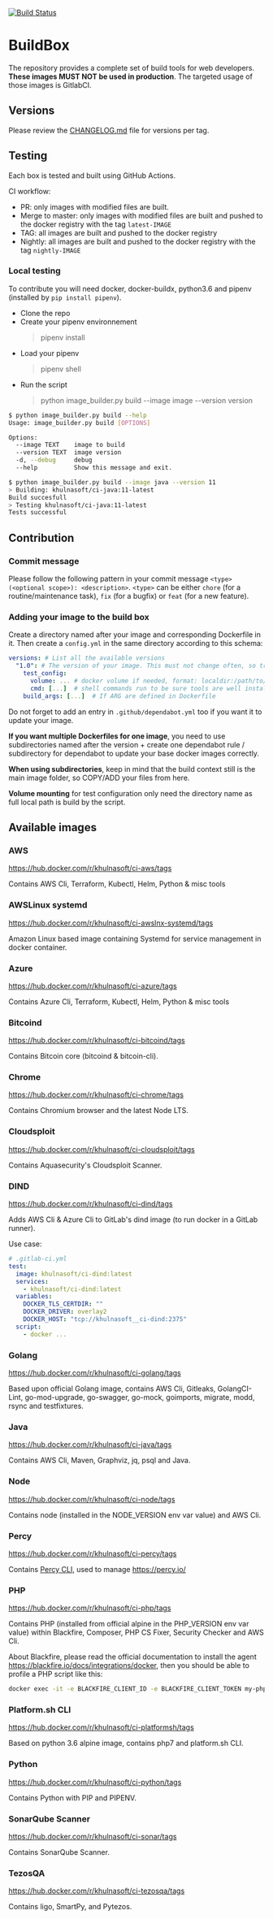 [![Build Status](https://github.com/khulnasoft/docker-pipeline/actions/workflows/build.yml/badge.svg?branch=master)](https://github.com/khulnasoft/docker-pipeline/actions?query=branch%3Amaster)

# BuildBox

The repository provides a complete set of build tools for web developers. **These
images MUST NOT be used in production**. The targeted usage of those images is GitlabCI.

## Versions

Please review the [CHANGELOG.md](CHANGELOG.md) file for versions per tag.

## Testing

Each box is tested and built using GitHub Actions.

CI workflow:
 - PR: only images with modified files are built.
 - Merge to master: only images with modified files are built and pushed to the docker registry with the tag `latest-IMAGE`
 - TAG: all images are built and pushed to the docker registry
 - Nightly: all images are built and pushed to the docker registry with the tag `nightly-IMAGE`

### Local testing

To contribute you will need docker, docker-buildx, python3.6 and pipenv (installed by `pip install pipenv`).

- Clone the repo
- Create your pipenv environnement
  > pipenv install
- Load your pipenv
  > pipenv shell
- Run the script
  > python image_builder.py build --image image --version version

``` bash
$ python image_builder.py build --help
Usage: image_builder.py build [OPTIONS]

Options:
  --image TEXT    image to build
  --version TEXT  image version
  -d, --debug     debug
  --help          Show this message and exit.
```

``` bash
$ python image_builder.py build --image java --version 11
> Building: khulnasoft/ci-java:11-latest
Build succesfull
> Testing khulnasoft/ci-java:11-latest
Tests successful
```

## Contribution

### Commit message
Please follow the following pattern in your commit message `<type>(<optional scope>): <description>`.
`<type>` can be either `chore` (for a routine/maintenance task), `fix` (for a bugfix) or `feat` (for a new feature).

### Adding your image to the build box

Create a directory named after your image and corresponding Dockerfile in it. Then create a `config.yml` in the same directory according to this schema:

```yaml
versions: # List all the available versions
  "1.0": # The version of your image. This must not change often, so try using major version if possible, or else minor.
    test_config:
      volume: ... # docker volume if needed, format: localdir:/path/to/mount
      cmd: [...]  # shell commands run to be sure tools are well installed
    build_args: [...]  # If ARG are defined in Dockerfile
```

Do not forget to add an entry in `.github/dependabot.yml` too if you want it to update your image.

**If you want multiple Dockerfiles for one image**, you need to use subdirectories named after the version + create one dependabot rule / subdirectory for dependabot to update your base docker images correctly.

**When using subdirectories**, keep in mind that the build context still is the main image folder, so COPY/ADD your files from here.

**Volume mounting** for test configuration only need the directory name as full local path is build by the script.

## Available images

### AWS
https://hub.docker.com/r/khulnasoft/ci-aws/tags

Contains AWS Cli, Terraform, Kubectl, Helm, Python & misc tools

### AWSLinux systemd
https://hub.docker.com/r/khulnasoft/ci-awslnx-systemd/tags

Amazon Linux based image containing Systemd for service management in docker container.

### Azure
https://hub.docker.com/r/khulnasoft/ci-azure/tags

Contains Azure Cli, Terraform, Kubectl, Helm, Python & misc tools

### Bitcoind
https://hub.docker.com/r/khulnasoft/ci-bitcoind/tags

Contains Bitcoin core (bitcoind & bitcoin-cli).

### Chrome
https://hub.docker.com/r/khulnasoft/ci-chrome/tags

Contains Chromium browser and the latest Node LTS.

### Cloudsploit
https://hub.docker.com/r/khulnasoft/ci-cloudsploit/tags

Contains Aquasecurity's Cloudsploit Scanner.

### DIND
https://hub.docker.com/r/khulnasoft/ci-dind/tags

Adds AWS Cli & Azure Cli to GitLab's dind image (to run docker in a GitLab runner).

Use case:
```yaml
# .gitlab-ci.yml
test:
  image: khulnasoft/ci-dind:latest
  services:
    - khulnasoft/ci-dind:latest
  variables:
    DOCKER_TLS_CERTDIR: ""
    DOCKER_DRIVER: overlay2
    DOCKER_HOST: "tcp://khulnasoft__ci-dind:2375"
  script:
    - docker ...
```

### Golang
https://hub.docker.com/r/khulnasoft/ci-golang/tags

Based upon official Golang image, contains AWS Cli, Gitleaks, GolangCI-Lint, go-mod-upgrade, go-swagger, go-mock, goimports, migrate, modd, rsync and testfixtures.

### Java
https://hub.docker.com/r/khulnasoft/ci-java/tags

Contains AWS Cli, Maven, Graphviz, jq, psql and Java.

### Node
https://hub.docker.com/r/khulnasoft/ci-node/tags

Contains node (installed in the NODE_VERSION env var value) and AWS Cli.

### Percy
https://hub.docker.com/r/khulnasoft/ci-percy/tags

Contains [Percy CLI](https://docs.percy.io/docs/cli-overview), used to manage https://percy.io/

### PHP
https://hub.docker.com/r/khulnasoft/ci-php/tags

Contains PHP (installed from official alpine in the PHP_VERSION env var value) within Blackfire, Composer, PHP CS Fixer, Security Checker and AWS Cli.

About Blackfire, please read the official documentation to install the agent https://blackfire.io/docs/integrations/docker, then you should be able to profile a PHP script like this:

```bash
docker exec -it -e BLACKFIRE_CLIENT_ID -e BLACKFIRE_CLIENT_TOKEN my-php-container blackfire run bin/console app:foo:bar
```

### Platform.sh CLI
https://hub.docker.com/r/khulnasoft/ci-platformsh/tags

Based on python 3.6 alpine image, contains php7 and platform.sh CLI.

### Python
https://hub.docker.com/r/khulnasoft/ci-python/tags

Contains Python with PIP and PIPENV.

### SonarQube Scanner
https://hub.docker.com/r/khulnasoft/ci-sonar/tags

Contains SonarQube Scanner.

### TezosQA
https://hub.docker.com/r/khulnasoft/ci-tezosqa/tags

Contains ligo, SmartPy, and Pytezos.
